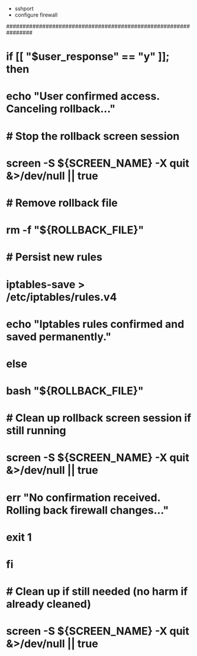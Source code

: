 - sshport
- configure firewall



################################################################
# 
# 
# if [[ "$user_response" == "y" ]]; then
#   echo "User confirmed access. Canceling rollback..."
#   # Stop the rollback screen session
#   screen -S ${SCREEN_NAME} -X quit &>/dev/null || true
#   # Remove rollback file
#   rm -f "${ROLLBACK_FILE}"
#   # Persist new rules
#   iptables-save > /etc/iptables/rules.v4
#   echo "Iptables rules confirmed and saved permanently."
# else
#   bash "${ROLLBACK_FILE}"
#   # Clean up rollback screen session if still running
#   screen -S ${SCREEN_NAME} -X quit &>/dev/null || true
#   err "No confirmation received. Rolling back firewall changes..."
#   exit 1
# fi
# 
# 
# # Clean up if still needed (no harm if already cleaned)
# screen -S ${SCREEN_NAME} -X quit &>/dev/null || true
# 
# 
# 
